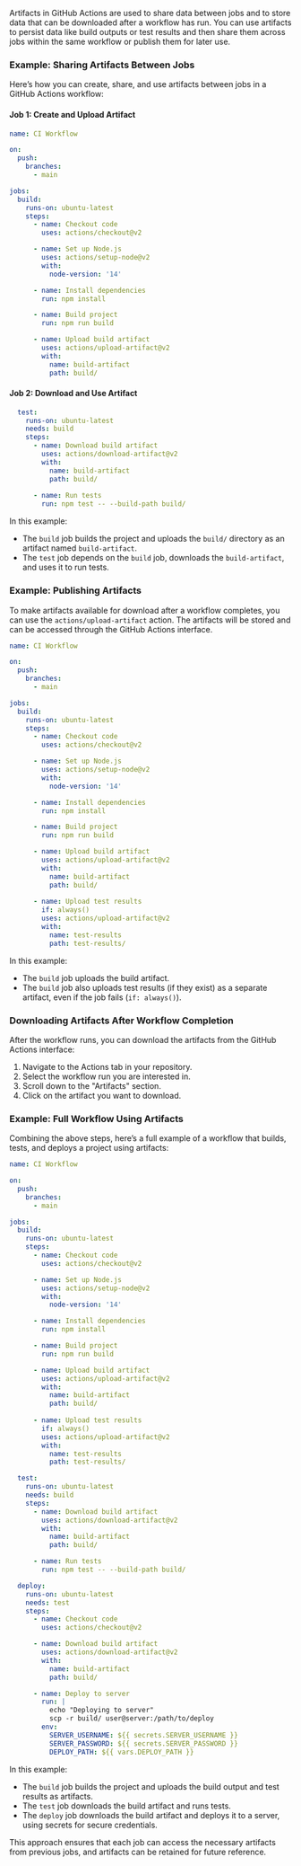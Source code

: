 Artifacts in GitHub Actions are used to share data between jobs and to store data that can be downloaded after a workflow has run. You can use artifacts to persist data like build outputs or test results and then share them across jobs within the same workflow or publish them for later use.

### Example: Sharing Artifacts Between Jobs

Here’s how you can create, share, and use artifacts between jobs in a GitHub Actions workflow:

#### Job 1: Create and Upload Artifact

```yaml
name: CI Workflow

on:
  push:
    branches:
      - main

jobs:
  build:
    runs-on: ubuntu-latest
    steps:
      - name: Checkout code
        uses: actions/checkout@v2

      - name: Set up Node.js
        uses: actions/setup-node@v2
        with:
          node-version: '14'

      - name: Install dependencies
        run: npm install

      - name: Build project
        run: npm run build

      - name: Upload build artifact
        uses: actions/upload-artifact@v2
        with:
          name: build-artifact
          path: build/
```

#### Job 2: Download and Use Artifact

```yaml
  test:
    runs-on: ubuntu-latest
    needs: build
    steps:
      - name: Download build artifact
        uses: actions/download-artifact@v2
        with:
          name: build-artifact
          path: build/
      
      - name: Run tests
        run: npm test -- --build-path build/
```

In this example:
- The `build` job builds the project and uploads the `build/` directory as an artifact named `build-artifact`.
- The `test` job depends on the `build` job, downloads the `build-artifact`, and uses it to run tests.

### Example: Publishing Artifacts

To make artifacts available for download after a workflow completes, you can use the `actions/upload-artifact` action. The artifacts will be stored and can be accessed through the GitHub Actions interface.

```yaml
name: CI Workflow

on:
  push:
    branches:
      - main

jobs:
  build:
    runs-on: ubuntu-latest
    steps:
      - name: Checkout code
        uses: actions/checkout@v2

      - name: Set up Node.js
        uses: actions/setup-node@v2
        with:
          node-version: '14'

      - name: Install dependencies
        run: npm install

      - name: Build project
        run: npm run build

      - name: Upload build artifact
        uses: actions/upload-artifact@v2
        with:
          name: build-artifact
          path: build/
      
      - name: Upload test results
        if: always()
        uses: actions/upload-artifact@v2
        with:
          name: test-results
          path: test-results/
```

In this example:
- The `build` job uploads the build artifact.
- The `build` job also uploads test results (if they exist) as a separate artifact, even if the job fails (`if: always()`).

### Downloading Artifacts After Workflow Completion

After the workflow runs, you can download the artifacts from the GitHub Actions interface:

1. Navigate to the Actions tab in your repository.
2. Select the workflow run you are interested in.
3. Scroll down to the "Artifacts" section.
4. Click on the artifact you want to download.

### Example: Full Workflow Using Artifacts

Combining the above steps, here’s a full example of a workflow that builds, tests, and deploys a project using artifacts:

```yaml
name: CI Workflow

on:
  push:
    branches:
      - main

jobs:
  build:
    runs-on: ubuntu-latest
    steps:
      - name: Checkout code
        uses: actions/checkout@v2

      - name: Set up Node.js
        uses: actions/setup-node@v2
        with:
          node-version: '14'

      - name: Install dependencies
        run: npm install

      - name: Build project
        run: npm run build

      - name: Upload build artifact
        uses: actions/upload-artifact@v2
        with:
          name: build-artifact
          path: build/
      
      - name: Upload test results
        if: always()
        uses: actions/upload-artifact@v2
        with:
          name: test-results
          path: test-results/

  test:
    runs-on: ubuntu-latest
    needs: build
    steps:
      - name: Download build artifact
        uses: actions/download-artifact@v2
        with:
          name: build-artifact
          path: build/

      - name: Run tests
        run: npm test -- --build-path build/

  deploy:
    runs-on: ubuntu-latest
    needs: test
    steps:
      - name: Checkout code
        uses: actions/checkout@v2

      - name: Download build artifact
        uses: actions/download-artifact@v2
        with:
          name: build-artifact
          path: build/

      - name: Deploy to server
        run: |
          echo "Deploying to server"
          scp -r build/ user@server:/path/to/deploy
        env:
          SERVER_USERNAME: ${{ secrets.SERVER_USERNAME }}
          SERVER_PASSWORD: ${{ secrets.SERVER_PASSWORD }}
          DEPLOY_PATH: ${{ vars.DEPLOY_PATH }}
```

In this example:
- The `build` job builds the project and uploads the build output and test results as artifacts.
- The `test` job downloads the build artifact and runs tests.
- The `deploy` job downloads the build artifact and deploys it to a server, using secrets for secure credentials.

This approach ensures that each job can access the necessary artifacts from previous jobs, and artifacts can be retained for future reference.
